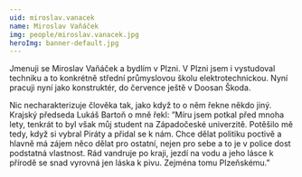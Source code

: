 ```yaml
---
uid: miroslav.vanacek
name: Miroslav Vaňáček
img: people/miroslav.vanacek.jpg
heroImg: banner-default.jpg
---
```


Jmenuji se Miroslav Vaňáček a bydlím v Plzni. V Plzni jsem i vystudoval techniku a to konkrétně střední průmyslovou školu elektrotechnickou. Nyní pracuji nyní jako konstruktér, do července ještě v Doosan Škoda.

Nic necharakterizuje člověka tak, jako když to o něm řekne někdo jiný. Krajský předseda Lukáš Bartoň o mně řekl: ”Míru jsem potkal před mnoha lety, tenkrát to byl však můj student na Západočeské univerzitě. Potěšilo mě tedy, když si vybral Piráty a přidal se k nám. Chce dělat politiku poctivě a hlavně má zájem něco dělat pro ostatní, nejen pro sebe a to je v police dost podstatná vlastnost. Rád vandruje po kraji, jezdí na vodu a jeho lásce k přírodě se snad vyrovná jen láska k pivu. Zejména tomu Plzeňskému.”
